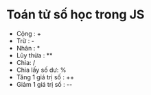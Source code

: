 # Toán tử số học trong JS
- Cộng : +
- Trừ : -
- Nhân : *
- Lũy thừa : **
- Chia: /
- Chia lấy số dư: %
- Tăng 1 giá trị số : ++
- Giảm 1 giá trị số : --